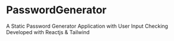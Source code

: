 # PasswordGenerator
A Static Password Generator Application with User Input Checking Developed with Reactjs &amp; Tailwind
